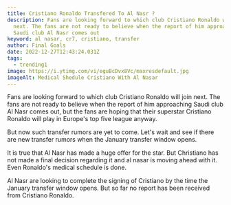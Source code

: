 ```yaml
---
title: Cristiano Ronaldo Transfered To Al Nasr ?
description: Fans are looking forward to which club Cristiano Ronaldo will join
  next. The fans are not ready to believe when the report of him approaching
  Saudi club Al Nasr comes out
keyword: al nasar, cr7, cristiano, transfer
author: Final Goals
date: 2022-12-27T12:43:24.031Z
tags:
  - trending1
image: https://i.ytimg.com/vi/eguBcDvx8Vc/maxresdefault.jpg
imageAlt: Medical Shedule Cristiano With Al Nasar
---
```

Fans are looking forward to which club Cristiano Ronaldo will join next. The fans are not ready to believe when the report of him approaching Saudi club Al Nasr comes out, but the fans are hoping that their superstar Cristiano Ronaldo will play in Europe's top five league anyway.

But now such transfer rumors are yet to come. Let's wait and see if there are new transfer rumors when the January transfer window opens.

 It is true that Al Nasr has made a huge offer for the star. But Christiano has not made a final decision regarding it and al nasar is moving ahead with it. Even Ronaldo's medical schedule is done.

Al Nasr are looking to complete the signing of Cristiano by the time the January transfer window opens. But so far no report has been received from Cristiano Ronaldo.